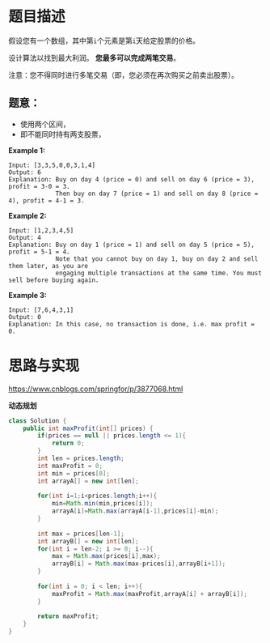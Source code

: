 # 题目描述
假设您有一个数组，其中第`i`个元素是第`i`天给定股票的价格。

设计算法以找到最大利润。 **您最多可以完成两笔交易**。

注意：您不得同时进行多笔交易（即，您必须在再次购买之前卖出股票）。

## 题意：

- 使用两个区间，
- 即不能同时持有两支股票，

**Example 1:**

```
Input: [3,3,5,0,0,3,1,4]
Output: 6
Explanation: Buy on day 4 (price = 0) and sell on day 6 (price = 3), profit = 3-0 = 3.
             Then buy on day 7 (price = 1) and sell on day 8 (price = 4), profit = 4-1 = 3.
```

**Example 2:**

```
Input: [1,2,3,4,5]
Output: 4
Explanation: Buy on day 1 (price = 1) and sell on day 5 (price = 5), profit = 5-1 = 4.
             Note that you cannot buy on day 1, buy on day 2 and sell them later, as you are
             engaging multiple transactions at the same time. You must sell before buying again.
```

**Example 3:**

```
Input: [7,6,4,3,1]
Output: 0
Explanation: In this case, no transaction is done, i.e. max profit = 0.
```

# 思路与实现

https://www.cnblogs.com/springfor/p/3877068.html

**动态规划**

```Java
class Solution {
    public int maxProfit(int[] prices) {  
        if(prices == null || prices.length <= 1){  
            return 0;  
        }  
        int len = prices.length;  
        int maxProfit = 0;  
        int min = prices[0];  
        int arrayA[] = new int[len];  
        
        for(int i=1;i<prices.length;i++){
            min=Math.min(min,prices[i]);
            arrayA[i]=Math.max(arrayA[i-1],prices[i]-min);
        }
        
        int max = prices[len-1];  
        int arrayB[] = new int[len];  
        for(int i = len-2; i >= 0; i--){
            max = Math.max(prices[i],max);
            arrayB[i] = Math.max(max-prices[i],arrayB[i+1]);
        }  
        
        for(int i = 0; i < len; i++){  
            maxProfit = Math.max(maxProfit,arrayA[i] + arrayB[i]);
        }  
        
        return maxProfit;  
    }
}
```